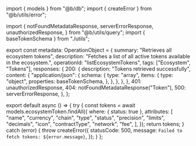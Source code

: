 import { models } from "@b/db";
import { createError } from "@b/utils/error";

import {
  notFoundMetadataResponse,
  serverErrorResponse,
  unauthorizedResponse,
} from "@b/utils/query";
import { baseTokenSchema } from "./utils";

export const metadata: OperationObject = {
  summary: "Retrieves all ecosystem tokens",
  description:
    "Fetches a list of all active tokens available in the ecosystem.",
  operationId: "listEcosystemTokens",
  tags: ["Ecosystem", "Tokens"],
  responses: {
    200: {
      description: "Tokens retrieved successfully",
      content: {
        "application/json": {
          schema: {
            type: "array",
            items: {
              type: "object",
              properties: baseTokenSchema,
            },
          },
        },
      },
    },
    401: unauthorizedResponse,
    404: notFoundMetadataResponse("Token"),
    500: serverErrorResponse,
  },
};

export default async () => {
  try {
    const tokens = await models.ecosystemToken.findAll({
      where: { status: true },
      attributes: [
        "name",
        "currency",
        "chain",
        "type",
        "status",
        "precision",
        "limits",
        "decimals",
        "icon",
        "contractType",
        "network",
        "fee",
      ],
    });
    return tokens;
  } catch (error) {
    throw createError({
      statusCode: 500,
      message: `Failed to fetch tokens: ${error.message}`,
    });
  }
};
